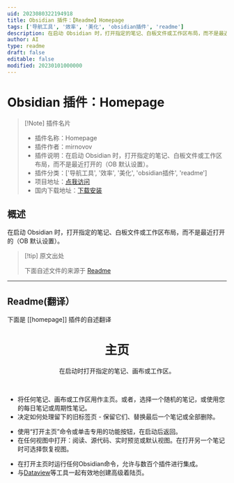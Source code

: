 ```yaml
---
uid: 2023080322194918
title: Obsidian 插件：【Readme】Homepage
tags: ['导航工具', '效率', '美化', 'obsidian插件', 'readme']
description: 在启动 Obsidian 时，打开指定的笔记、白板文件或工作区布局，而不是最近打开的（OB 默认设置）。
author: AI
type: readme
draft: false
editable: false
modified: 20230101000000
---
```


# Obsidian 插件：Homepage

> [!Note] 插件名片
> - 插件名称：Homepage
> - 插件作者：mirnovov
> - 插件说明：在启动 Obsidian 时，打开指定的笔记、白板文件或工作区布局，而不是最近打开的（OB 默认设置）。
> - 插件分类：['导航工具', '效率', '美化', 'obsidian插件', 'readme']
> - 项目地址：[点我访问](https://github.com/mirnovov/obsidian-homepage)
> - 国内下载地址：[下载安装](https://pkmer.cn/products/plugin/pluginMarket/?homepage)

## 概述

在启动 Obsidian 时，打开指定的笔记、白板文件或工作区布局，而不是最近打开的（OB 默认设置）。



> [!tip] 原文出处
> 
>下面自述文件的来源于 [Readme](https://ghproxy.net/https://raw.githubusercontent.com/mirnovov/obsidian-homepage/main/README.md)
> 

---

## Readme(翻译）

下面是 [[homepage]] 插件的自述翻译


<h1 align="center">主页</h1>
<p align="center">在启动时打开指定的笔记、画布或工作区。</p>
<br>

* 将任何笔记、画布或工作区用作主页。或者，选择一个随机的笔记，或使用您的每日笔记或周期性笔记。
* 决定如何处理留下的旧标签页 - 保留它们、替换最后一个笔记或全部删除。

<!---->
* 使用“打开主页”命令或单击专用的功能按钮，在启动后返回。
* 在任何视图中打开：阅读、源代码、实时预览或默认视图。在打开另一个笔记时可选择恢复视图。

<!---->
* 在打开主页时运行任何Obsidian命令，允许与数百个插件进行集成。
* 与[Dataview](https://github.com/blacksmithgu/obsidian-dataview)等工具一起有效地创建高级着陆页。


